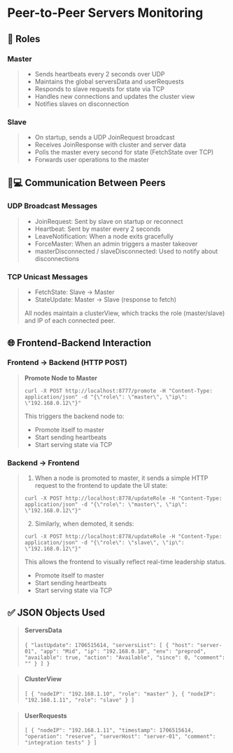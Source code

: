# Peer-to-Peer Servers Monitoring

## 🧠 Roles
### Master
>* Sends heartbeats every 2 seconds over UDP
>* Maintains the global serversData and userRequests
>* Responds to slave requests for state via TCP
>* Handles new connections and updates the cluster view
>* Notifies slaves on disconnection

### Slave
>* On startup, sends a UDP JoinRequest broadcast
>* Receives JoinResponse with cluster and server data
>* Polls the master every second for state (FetchState over TCP)
>* Forwards user operations to the master

## 🧑💻 Communication Between Peers
### UDP Broadcast Messages
>* JoinRequest: Sent by slave on startup or reconnect
>* Heartbeat: Sent by master every 2 seconds
>* LeaveNotification: When a node exits gracefully
>* ForceMaster: When an admin triggers a master takeover
>* masterDisconnected / slaveDisconnected: Used to notify about disconnections

### TCP Unicast Messages
>* FetchState: Slave → Master
>* StateUpdate: Master → Slave (response to fetch)
>
> All nodes maintain a clusterView, which tracks the role (master/slave) and IP of each connected peer.

## 🌐 Frontend-Backend Interaction
### Frontend → Backend (HTTP POST)
> **Promote Node to Master**
>
> `curl -X POST http://localhost:8777/promote -H "Content-Type: application/json" -d "{\"role\": \"master\", \"ip\": \"192.168.0.12\"}"`
> 
> This triggers the backend node to:
> * Promote itself to master 
> * Start sending heartbeats 
> * Start serving state via TCP

### Backend → Frontend
> 1. When a node is promoted to master, it sends a simple HTTP request to the frontend to update the UI state:
> 
>   `curl -X POST http://localhost:8778/updateRole -H "Content-Type: application/json" -d "{\"role\": \"master\", \"ip\": \"192.168.0.12\"}"`
>
> 2. Similarly, when demoted, it sends:
> 
>   `curl -X POST http://localhost:8778/updateRole -H "Content-Type: application/json" -d "{\"role\": \"slave\", \"ip\": \"192.168.0.12\"}"`
>
> This allows the frontend to visually reflect real-time leadership status.
> * Promote itself to master 
> * Start sending heartbeats 
> * Start serving state via TCP

## ✅ JSON Objects Used

> #### ServersData
> 
> `{
  "lastUpdate": 1706515614,
  "serversList": [
    {
      "host": "server-01",
      "app": "Mid",
      "ip": "192.168.0.10",
      "env": "preprod",
      "available": true,
      "action": "Available",
      "since": 0,
      "comment": ""
    }
  ]
}`

> #### ClusterView
> 
> `[
  { "nodeIP": "192.168.1.10", "role": "master" },
  { "nodeIP": "192.168.1.11", "role": "slave" }
]`

> #### UserRequests
> 
> `[
  {
    "nodeIP": "192.168.1.11",
    "timestamp": 1706515614,
    "operation": "reserve",
    "serverHost": "server-01",
    "comment": "integration tests"
  }
]`